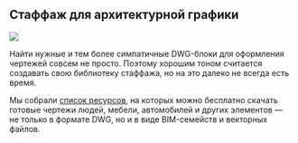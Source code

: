 ## Стаффаж для архитектурной графики

![](/img/MIL_12/1648069568_b303-cover.jpg#rounded)

Найти нужные и тем более симпатичные DWG-блоки для оформления чертежей совсем не просто. Поэтому хорошим тоном считается создавать свою библиотеку стаффажа, но на это далеко не всегда есть время.

Мы собрали [список ресурсов](https://softculture.cc/blog/entries/articles/dwg-vsego-na-svete-lyudi-mebel-i-drugie-bloki-dlya-chertezhey), на которых можно бесплатно скачать готовые чертежи людей, мебели, автомобилей и других элементов — не только в формате DWG, но и в виде BIM-семейств и векторных файлов.

